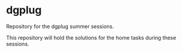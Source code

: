 dgplug
======

Repository for the dgplug summer sessions.

This repository will hold the solutions for the home tasks during these sessions.
